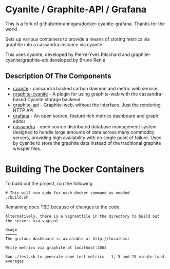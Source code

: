 Cyanite / Graphite-API / Grafana
================================

This is a fork of github/mbrannigan/docker-cyanite-grafana. Thanks for the work!


Sets up various containers to provide a means of storing metrics via graphite into a cassandra instance via cyanite.

This uses cyanite, developed by Pierre-Yves Ritschard and graphite-cyanite/graphite-api developed by Bruno Renié

Description Of The Components
-----------------------------
- [cyanite] - cassandra backed carbon daemon and metric web service
- [graphite-cyanite] - A plugin for using graphite-web with the cassandra-based Cyanite storage backend
- [graphite-api] - Graphite-web, without the interface. Just the rendering HTTP API
- [grafana] - An open source, feature rich metrics dashboard and graph editor 
- [cassandra] - open source distributed database management system designed to handle large amounts of data across many commodity servers, providing high availability with no single point of failure. Used by cyanite to store the graphite data instead of the traditional graphite whisper files.

Building The Docker Containers
==============================
To build out the project, run the following

    # This will run sudo for each docker command as needed
    ./build.sh

Remaining docs TBD because of changes to the code.

    Alternatively, there is a Vagrantfile in the directory to build out the servers via vagrant
    
    Usage
    =====
    The grafana dashboard is available at http://localhost
    
    Write metrics via graphite at localhost:2003
    
    Run ./test.sh to generate some test metrics - 1, 5 and 15 minute load averages
    

[cyanite]: https://github.com/pyr/cyanite
[graphite-cyanite]: https://github.com/brutasse/graphite-cyanite
[graphite-api]: https://github.com/brutasse/graphite-api
[grafana]: http://grafana.org/
[cassandra]: http://cassandra.apache.org/
